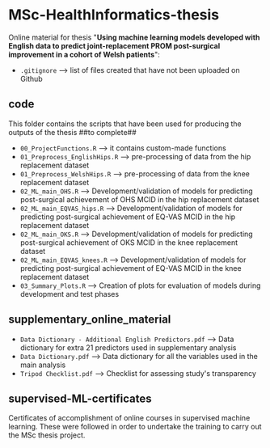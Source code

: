 # MSc-HealthInformatics-thesis
 
Online material for thesis "**Using machine learning models developed with English data to predict joint-replacement PROM post-surgical improvement in a cohort of Welsh patients**":

- `.gitignore` --> list of files created that have not been uploaded on Github

## code
This folder contains the scripts that have been used for producing the outputs of the thesis ##to complete##
- `00_ProjectFunctions.R` --> it contains custom-made functions
- `01_Preprocess_EnglishHips.R` --> pre-processing of data from the hip replacement dataset
- `01_Preprocess_WelshHips.R` -->  pre-processing of data from the knee replacement dataset
- `02_ML_main_OHS.R` --> Development/validation of models for predicting post-surgical achievement of OHS MCID in the hip replacement dataset
- `02_ML_main_EQVAS_hips.R` --> Development/validation of models for predicting post-surgical achievement of EQ-VAS MCID in the hip replacement dataset
- `02_ML_main_OKS.R` --> Development/validation of models for predicting post-surgical achievement of OKS MCID in the knee replacement dataset
- `02_ML_main_EQVAS_knees.R` --> Development/validation of models for predicting post-surgical achievement of EQ-VAS MCID in the knee replacement dataset
- `03_Summary_Plots.R` --> Creation of plots for evaluation of models during development and test phases

## supplementary_online_material
- `Data Dictionary - Additional English Predictors.pdf` --> Data dictionary for extra 21 predictors used in supplementary analysis
- `Data Dictionary.pdf` --> Data dictionary for all the variables used in the main analysis
- `Tripod Checklist.pdf` --> Checklist for assessing study's transparency

## supervised-ML-certificates
Certificates of accomplishment of online courses in supervised machine learning. These were followed in order to undertake the training to carry out the MSc thesis project.
